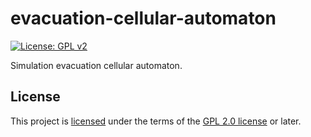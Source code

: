 # evacuation-cellular-automaton

[![License: GPL v2](https://img.shields.io/badge/license-GPL%20(%3E%3D%202)-blue.svg)][GPL 2.0 license]

Simulation evacuation cellular automaton.

## License

This project is [licensed](LICENSE) under the terms of the [GPL 2.0 license] or later.

[GPL 2.0 license]: https://www.gnu.org/licenses/old-licenses/gpl-2.0.en.html
